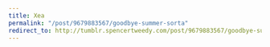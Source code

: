 ```yaml
---
title: Xea
permalink: "/post/9679883567/goodbye-summer-sorta"
redirect_to: http://tumblr.spencertweedy.com/post/9679883567/goodbye-summer-sorta
---
```


